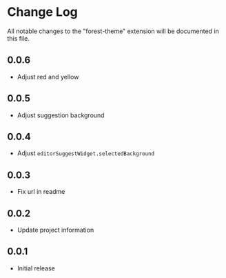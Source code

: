 # Change Log

All notable changes to the "forest-theme" extension will be documented in this file.

## 0.0.6

- Adjust red and yellow

## 0.0.5

- Adjust suggestion background

## 0.0.4

- Adjust `editorSuggestWidget.selectedBackground`

## 0.0.3

- Fix url in readme

## 0.0.2

- Update project information

## 0.0.1

- Initial release
